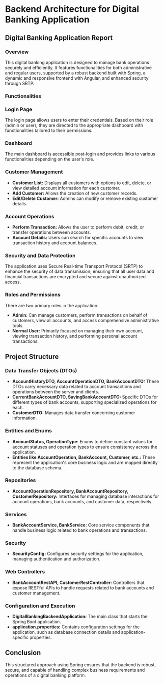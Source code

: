 <h1>Backend Architecture for Digital Banking Application</h1>
<h2>Digital Banking Application Report</h2>
    <h3>Overview</h3>
    <p>This digital banking application is designed to manage bank operations securely and efficiently. It features functionalities for both administrative and regular users, supported by a robust backend built with Spring, a dynamic and responsive frontend with Angular, and enhanced security through SRTP.</p>

<h3>Functionalities</h3>
    <h3>Login Page</h3>
    <p>The login page allows users to enter their credentials. Based on their role (admin or user), they are directed to the appropriate dashboard with functionalities tailored to their permissions.</p>

<h3>Dashboard</h3>
    <p>The main dashboard is accessible post-login and provides links to various functionalities depending on the user's role.</p>

<h3>Customer Management</h3>
    <ul>
        <li><strong>Customer List:</strong> Displays all customers with options to edit, delete, or view detailed account information for each customer.</li>
        <li><strong>Add Customer:</strong> Allows the creation of new customer records.</li>
        <li><strong>Edit/Delete Customer:</strong> Admins can modify or remove existing customer details.</li>
    </ul>

<h3>Account Operations</h3>
    <ul>
        <li><strong>Perform Transaction:</strong> Allows the user to perform debit, credit, or transfer operations between accounts.</li>
        <li><strong>Account Details:</strong> Users can search for specific accounts to view transaction history and account balances.</li>
    </ul>

<h3>Security and Data Protection</h3>
    <p>The application uses Secure Real-time Transport Protocol (SRTP) to enhance the security of data transmission, ensuring that all user data and financial transactions are encrypted and secure against unauthorized access.</p>

<h3>Roles and Permissions</h3>
    <p>There are two primary roles in the application:</p>
    <ul>
        <li><strong>Admin:</strong> Can manage customers, perform transactions on behalf of customers, view all accounts, and access comprehensive administrative tools.</li>
        <li><strong>Normal User:</strong> Primarily focused on managing their own account, viewing transaction history, and performing personal account transactions.</li>
    </ul>
    
  <h2>Project Structure</h2>
    <h3>Data Transfer Objects (DTOs)</h3>
    <ul>
        <li><strong>AccountHistoryDTO, AccountOperationDTO, BankAccountDTO:</strong> These DTOs carry necessary data related to account transactions and operations between the server and clients.</li>
        <li><strong>CurrentBankAccountDTO, SavingBankAccountDTO:</strong> Specific DTOs for different types of bank accounts, supporting specialized operations for each.</li>
        <li><strong>CustomerDTO:</strong> Manages data transfer concerning customer information.</li>
    </ul>

   <h3>Entities and Enums</h3>
    <ul>
        <li><strong>AccountStatus, OperationType:</strong> Enums to define constant values for account statuses and operation types to ensure consistency across the application.</li>
        <li><strong>Entities like AccountOperation, BankAccount, Customer, etc.:</strong> These represent the application's core business logic and are mapped directly to the database schema.</li>
    </ul>

  <h3>Repositories</h3>
    <ul>
        <li><strong>AccountOperationRepository, BankAccountRepository, CustomerRepository:</strong> Interfaces for managing database interactions for account operations, bank accounts, and customer data, respectively.</li>
    </ul>

  <h3>Services</h3>
    <ul>
        <li><strong>BankAccountService, BankService:</strong> Core service components that handle business logic related to bank operations and transactions.</li>
    </ul>

   <h3>Security</h3>
    <ul>
        <li><strong>SecurityConfig:</strong> Configures security settings for the application, managing authentication and authorization.</li>
    </ul>

  <h3>Web Controllers</h3>
    <ul>
        <li><strong>BankAccountRestAPI, CustomerRestController:</strong> Controllers that expose RESTful APIs to handle requests related to bank accounts and customer management.</li>
    </ul>

  <h3>Configuration and Execution</h3>
    <ul>
        <li><strong>DigitalBankingBackendApplication:</strong> The main class that starts the Spring Boot application.</li>
        <li><strong>application.properties:</strong> Contains configuration settings for the application, such as database connection details and application-specific properties.</li>
    </ul>

  <h2>Conclusion</h2>
    <p>This structured approach using Spring ensures that the backend is robust, secure, and capable of handling complex business requirements and operations of a digital banking platform.</p>
